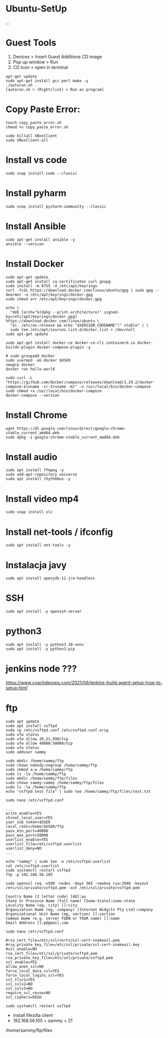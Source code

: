 # Ubuntu-SetUp
...
# Guest Tools
1) Devices > Insert Guest Additions CD image
2) Pop up window > Run
3) CD Icon > open in terminal
```
apt-get update
sudo apt-get install gcc perl make -y
./autorun.sh .
[autorun.sh > (Rightclick) > Run as program]

```

# Copy Paste Error:
```
touch copy_paste_error.sh
chmod +x copy_paste_error.sh

sudo killall VBoxClient 
sudo VBoxClient-all
```

# Install vs code
```
sudo snap install code --classic
```

# Install pyharm
```
sudo snap install pycharm-community --classic
```

# Install Ansible
```
sudo apt-get install ansible -y
ansible --version
```

# Install Docker
```
sudo apt-get update
sudo apt-get install ca-certificates curl gnupg
sudo install -m 0755 -d /etc/apt/keyrings
curl -fsSL https://download.docker.com/linux/ubuntu/gpg | sudo gpg --dearmor -o /etc/apt/keyrings/docker.gpg
sudo chmod a+r /etc/apt/keyrings/docker.gpg

echo \
  "deb [arch="$(dpkg --print-architecture)" signed-by=/etc/apt/keyrings/docker.gpg] https://download.docker.com/linux/ubuntu \
  "$(. /etc/os-release && echo "$VERSION_CODENAME")" stable" | \
  sudo tee /etc/apt/sources.list.d/docker.list > /dev/null
sudo apt-get update

sudo apt-get install docker-ce docker-ce-cli containerd.io docker-buildx-plugin docker-compose-plugin -y

# sudo groupadd docker
sudo usermod -aG docker $USER
newgrp docker
docker run hello-world

sudo curl -L "https://github.com/docker/compose/releases/download/1.29.2/docker-compose-$(uname -s)-$(uname -m)" -o /usr/local/bin/docker-compose
sudo chmod +x /usr/local/bin/docker-compose
docker-compose --version
```
# Install Chrome
```
wget https://dl.google.com/linux/direct/google-chrome-stable_current_amd64.deb
sudo dpkg -i google-chrome-stable_current_amd64.deb
```
# Install audio
```
sudo apt install ffmpeg -y
sudo add-apt-repository universe
sudo apt install rhythmbox -y
```
# Install video mp4
```
sudo snap install vlc
```
# Install net-tools / ifconfig
```
sudo apt install net-tools -y
```
# Instalacja javy
```
sudo apt install openjdk-11-jre-headless
```
# SSH
```
sudo apt install -y openssh-server
```
# python3 
```
sudo apt install -y python3.10-venv
sudo apt install -y python3-pip
```
# jenkins node ???
https://www.coachdevops.com/2021/06/jenkins-build-agent-setup-how-to-setup.html
# ftp
```
sudo apt update
sudo apt install vsftpd
sudo cp /etc/vsftpd.conf /etc/vsftpd.conf.orig
sudo ufw status
sudo ufw allow 20,21,990/tcp
sudo ufw allow 40000:50000/tcp
sudo ufw status
sudo adduser sammy

sudo mkdir /home/sammy/ftp
sudo chown nobody:nogroup /home/sammy/ftp
sudo chmod a-w /home/sammy/ftp
sudo ls -la /home/sammy/ftp
sudo mkdir /home/sammy/ftp/files
sudo chown sammy:sammy /home/sammy/ftp/files
sudo ls -la /home/sammy/ftp
echo "vsftpd test file" | sudo tee /home/sammy/ftp/files/test.txt

sudo nano /etc/vsftpd.conf

...
write_enable=YES
chroot_local_user=YES
user_sub_token=$USER
local_root=/home/$USER/ftp
pasv_min_port=40000
pasv_max_port=50000
userlist_enable=YES
userlist_file=/etc/vsftpd.userlist
userlist_deny=NO
...

echo "sammy" | sudo tee -a /etc/vsftpd.userlist
cat /etc/vsftpd.userlist
sudo systemctl restart vsftpd
ftp -p 192.168.56.105

sudo openssl req -x509 -nodes -days 365 -newkey rsa:2048 -keyout /etc/ssl/private/vsftpd.pem -out /etc/ssl/private/vsftpd.pem

Country Name (2 letter code) [AU]:au
State or Province Name (full name) [Some-State]:some-state
Locality Name (eg, city) []:city
Organization Name (eg, company) [Internet Widgits Pty Ltd]:company
Organizational Unit Name (eg, section) []:section
Common Name (e.g. server FQDN or YOUR name) []:name
Email Address []:p@gmail.com

sudo nano /etc/vsftpd.conf

#rsa_cert_file=/etc/ssl/certs/ssl-cert-snakeoil.pem
#rsa_private_key_file=/etc/ssl/private/ssl-cert-snakeoil.key
#ssl_enable=NO
rsa_cert_file=/etc/ssl/private/vsftpd.pem
rsa_private_key_file=/etc/ssl/private/vsftpd.pem
ssl_enable=YES
allow_anon_ssl=NO
force_local_data_ssl=YES
force_local_logins_ssl=YES
ssl_tlsv1=YES
ssl_sslv2=NO
ssl_sslv3=NO
require_ssl_reuse=NO
ssl_ciphers=HIGH

sudo systemctl restart vsftpd
```
+ install filezilla client
+ 192.168.56.105 + sammy + 21

/home/sammy/ftp/files


























